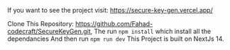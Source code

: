 
If you want to see the project visit: https://secure-key-gen.vercel.app/

Clone This Repository: https://github.com/Fahad-codecraft/SecureKeyGen.git,
The run ```npm install``` which install all the dependancies
And then run ```npm run dev```
This Project is built on NextJs 14.